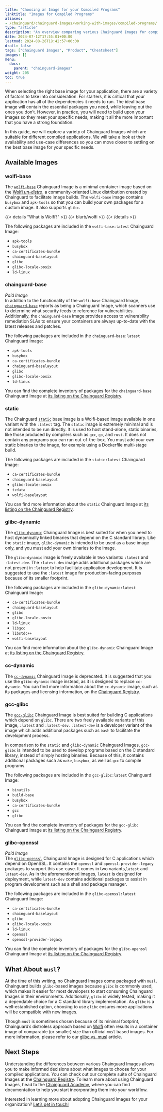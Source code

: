 ```yaml
---
title: "Choosing an Image for your Compiled Programs"
linktitle: "Images for Compiled Programs"
aliases: 
- /chainguard/chainguard-images/working-with-images/compiled-programs/
type: "article"
description: "An overview comparing various Chainguard Images for compiled programs"
date: 2024-07-12T17:55:01+00:00
lastmod: 2024-08-26T18:42:57+00:00
draft: false
tags: ["Chainguard Images", "Product", "Cheatsheet"]
images: []
menu:
  docs:
    parent: "chainguard-images"
weight: 205
toc: true
---
```


When selecting the right base image for your application, there are a variety of factors to take into consideration. For starters, it is critical that your application has all of the dependencies it needs to run. The ideal base image will contain the essential packages you need, while leaving out the ones you don’t. However, in practice, you will need to build upon your images so they meet your specific needs, making it all the more important that you have a strong foundation.

In this guide, we will explore a variety of Chainguard Images which are suitable for different compiled applications. We will take a look at their availability and use-case differences so you can move closer to settling on the best base image for your specific needs.


## Available Images

### wolfi-base

The [`wolfi-base`](https://images.chainguard.dev/directory/image/wolfi-base/versions) Chainguard Image is a minimal container image based on the [Wolfi *un-distro*](https://github.com/wolfi-dev/), a community-oriented Linux distribution created by Chainguard to facilitate image builds. The `wolfi-base` image contains `busybox` and `apk-tools` so that you can build your own packages for a custom image. It also supports `glibc`.

{{< details "What is Wolfi?" >}}
{{< blurb/wolfi >}}
{{< /details >}}

The following packages are included in the `wolfi-base:latest` Chainguard Image:
- `apk-tools`
- `busybox`
- `ca-certificates-bundle`
- `chainguard-baselayout`
- `glibc`
- `glibc-locale-posix`
- `ld-linux`


### chainguard-base

*Paid Image* \
In addition to the functionality of the `wolfi-base` Chainguard Image, [`chainguard-base`](https://images.chainguard.dev/directory/image/chainguard-base/versions) reports as being a Chainguard Image, which scanners use to determine what security feeds to reference for vulnerabilities. Additionally, the `chainguard-base` image provides access to vulnerability remediation SLAs to ensure your containers are always up-to-date with the latest releases and patches.

The following packages are included in the `chainguard-base:latest` Chainguard Image:
- `apk-tools`
- `busybox`
- `ca-certificates-bundle`
- `chainguard-baselayout`
- `glibc`
- `glibc-locale-posix`
- `ld-linux`

You can find the complete inventory of packages for the `chainguard-base` Chainguard Image at [its listing on the Chainguard Registry](https://images.chainguard.dev/directory/image/chainguard-base/versions).

### static

The Chainguard [`static`](https://images.chainguard.dev/directory/image/static/versions) base image is a Wolfi-based image available in one variant with the `:latest` tag. The `static` image is extremely minimal and is not intended to be run directly. It is used to host stand-alone, static binaries, like those produced by compilers such as `gcc`, `go`, and `rust`. It does not contain any programs you can run out-of-the-box. You must add your own static binaries to the image, for example using a Dockerfile multi-stage build.
 
The following packages are included in the `static:latest` Chainguard Image:
- `ca-certificates-bundle`
- `chainguard-baselayout`
- `glibc-locale-posix`
- `tzdata`
- `wolfi-baselayout`

You can find more information about the `static` Chainguard Image at [its listing on the Chainguard Registry](https://images.chainguard.dev/directory/image/static/versions).

### glibc-dynamic

The [`glibc-dynamic`](https://images.chainguard.dev/directory/image/glibc-dynamic/versions) Chainguard Image is best suited for when you need to host dynamically linked binaries that depend on the C standard library. Like the `static` image, `glibc-dynamic` is intended to be used as a base image only, and you must add your own binaries to the image.

The `glibc-dynamic` image is freely available in two variants: `:latest` and `:latest-dev`. The `:latest-dev` image adds additional packages which are not present in `:latest` to help facilitate application development. It is suggested to use the `:latest` image for production-facing purposes because of its smaller footprint. 

The following packages are included in the `glibc-dynamic:latest` Chainguard Image:
- `ca-certificates-bundle`
- `chainguard-baselayout`
- `glibc`
- `glibc-locale-posix`
- `ld-linux`
- `libgcc`
- `libstdc++`
- `wolfi-baselayout`

You can find more information about the `glibc-dynamic` Chainguard Image at [its listing on the Chainguard Registry](https://images.chainguard.dev/directory/image/glibc-dynamic/versions).

### cc-dynamic

The [`cc-dynamic`](https://images.chainguard.dev/directory/image/cc-dynamic/versions) Chainguard Image is deprecated. It is suggested that you use the `glibc-dynamic` image instead, as it is designed to replace `cc-dynamic`. You can find more information about the `cc-dynamic` image, such as its packages and licensing information, on the [Chainguard Registry](https://images.chainguard.dev/directory/image/cc-dynamic/advisories).

### gcc-glibc

The [`gcc-glibc`](https://images.chainguard.dev/directory/image/gcc-glibc/versions) Chainguard Image is best suited for building C applications which depend on `glibc`. There are two freely available variants of this image, `:latest` and `:latest-dev`. `:latest-dev` is a developer variant of the image which adds additional packages such as `bash` to facilitate the development process. 

In comparison to the `static` and `glibc-dynamic` Chainguard Images, `gcc-glibc` is intended to be used to develop programs based on the C standard library, instead of simply hosting binaries. Because of this, it contains additional packages such as `make`, `busybox`, as well as `gcc` to compile programs.

The following packages are included in the `gcc-glibc:latest` Chainguard Image:
- `binutils`
- `build-base`
- `busybox`
- `ca-certificates-bundle`
- `gcc`
- `glibc`

You can find the complete inventory of packages for the `gcc-glibc` Chainguard Image at [its listing on the Chainguard Registry](https://images.chainguard.dev/directory/image/gcc-glibc/versions).

### glibc-openssl

*Paid Image* \
The [`glibc-openssl`](https://images.chainguard.dev/directory/image/glibc-openssl/versions) Chainguard Image is designed for C applications which depend on OpenSSL. It contains the `openssl` and `openssl-provider-legacy` pcakages to support this use-case. It comes in two variants,`latest` and `latest-dev`. As in the aforementioned images, `latest` is designed for deployment, while `latest-dev` contains additional packages to assist in program development such as a shell and package manager.

The following packages are included in the `glibc-openssl:latest` Chainguard Image:
- `ca-certificates-bundle`
- `chainguard-baselayout`
- `glibc`
- `glibc-locale-posix`
- `ld-linux`
- `openssl`
- `openssl-provider-legacy`

You can find the complete inventory of packages for the `glibc-openssl` Chainguard Image at [its listing on the Chainguard Registry](https://images.chainguard.dev/directory/image/glibc-openssl/versions).


## What About `musl`?

At the time of this writing, no Chainguard Images come packaged with `musl`. Chainguard builds `glibc`-based images because `glibc` is commonly used, which makes it easier for most developers to start consuming Chainguard Images in their environments. Additionally, `glibc` is widely tested, making it a dependable choice for a C standard library implementation. As `glibc` is a well-established option, choosing to use `glibc` ensures more applications will be compatible with new images.

Though `musl` is sometimes chosen because of its minimal footprint, Chainguard’s distroless approach based on [Wolfi](https://www.chainguard.dev/unchained/introducing-wolfi-the-first-linux-un-distro) often results in a container image of comparable (or smaller) size than official `musl` based images. For more information, please refer to our [glibc vs. musl](/chainguard/chainguard-images/working-with-images/images-compiled-programs/glibc-vs-musl) article. 

## Next Steps

Understanding the differences between various Chainguard Images allows you to make informed decisions about what images to choose for your compiled applications. You can check out our complete suite of Chainguard Images at the [Chainguard Registry](https://images.chainguard.dev/). To learn more about using Chainguard Images, head to the [Chainguard Academy](/chainguard/chainguard-images/), where you can find documentation to help you start incorporating them into your workflow.

Interested in learning more about adopting Chainguard Images for your organization? [Let’s get in touch!](https://www.chainguard.dev/contact)
